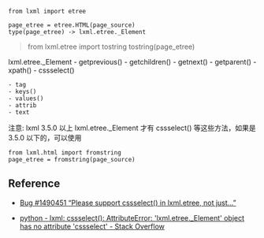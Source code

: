 
```
from lxml import etree

page_etree = etree.HTML(page_source)
type(page_etree) -> lxml.etree._Element
```

> from lxml.etree import tostring
> tostring(page_etree)


lxml.etree._Element
    - getprevious()
    - getchildren()
    - getnext()
    - getparent()
    - xpath()
    - cssselect()

    - tag
    - keys()
    - values()
    - attrib
    - text


注意:
lxml 3.5.0 以上 lxml.etree._Element 才有 cssselect() 等这些方法，如果是 3.5.0 以下的，可以使用

```
from lxml.html import fromstring
page_etree = fromstring(page_source)
```

## Reference

- [Bug #1490451 “Please support cssselect() in lxml.etree, not just...”](https://bugs.launchpad.net/lxml/+bug/1490451)

- [python - lxml: cssselect(): AttributeError: 'lxml.etree._Element' object has no attribute 'cssselect' - Stack Overflow](http://stackoverflow.com/questions/32264533/lxml-cssselect-attributeerror-lxml-etree-element-object-has-no-attribute)


